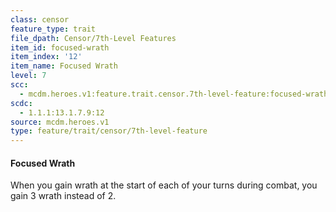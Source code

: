 ```yaml
---
class: censor
feature_type: trait
file_dpath: Censor/7th-Level Features
item_id: focused-wrath
item_index: '12'
item_name: Focused Wrath
level: 7
scc:
  - mcdm.heroes.v1:feature.trait.censor.7th-level-feature:focused-wrath
scdc:
  - 1.1.1:13.1.7.9:12
source: mcdm.heroes.v1
type: feature/trait/censor/7th-level-feature
---
```


#### Focused Wrath

When you gain wrath at the start of each of your turns during combat, you gain 3 wrath instead of 2.
